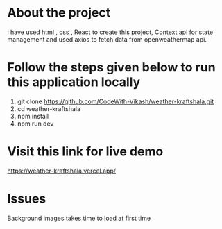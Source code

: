 
# About the project
   i have used html , css , React to create this project, Context api for state management and used axios to fetch data from openweathermap api.

# Follow the steps given below to run this application locally
   1. git clone https://github.com/CodeWith-Vikash/weather-kraftshala.git
   2. cd weather-kraftshala
   3. npm install
   4. npm run dev

# Visit this link for live demo
   https://weather-kraftshala.vercel.app/

# Issues
   Background images takes time to load at first time
